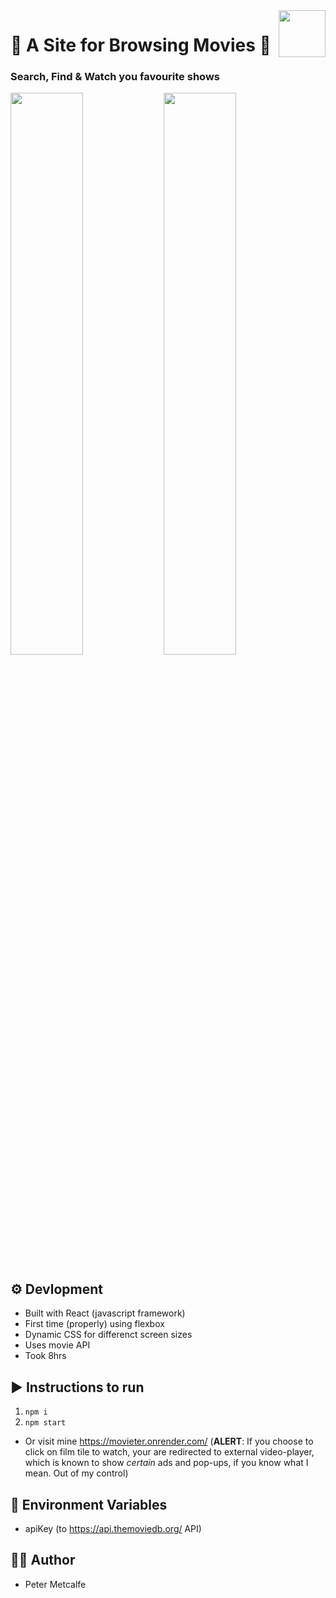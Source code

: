<img align='right' src="https://user-images.githubusercontent.com/104497542/218848103-3fec2b14-3317-4b4c-8e9d-1856d3632d63.png" height=75px/>
<h1 align='left'>🍿 A Site for Browsing Movies 🍿</h1>
<h3 align='left'>Search, Find & Watch you favourite shows</h3>




<img align="left" width=48% src="https://user-images.githubusercontent.com/104497542/218850239-b94f9faf-292c-428d-b3eb-96749471a958.png"/>
<img align="center" width=48% src="https://user-images.githubusercontent.com/104497542/218850253-8d4a694b-f112-45b2-9ca9-9df552ff18b0.png"/>


## ⚙️ Devlopment
- Built with React (javascript framework)
- First time (properly) using flexbox
- Dynamic CSS for differenct screen sizes
- Uses movie API
- Took 8hrs

## ▶️ Instructions to run
1. `npm i`
2. `npm start`
- Or visit mine https://movieter.onrender.com/ (**ALERT**: If you choose to click on film tile to watch, your are redirected to external video-player, which is known to show *certain* ads and pop-ups, if you know what I mean. Out of my control)

## 🔑 Environment Variables
- apiKey (to https://api.themoviedb.org/ API)

## 👨‍💻 Author
- Peter Metcalfe
